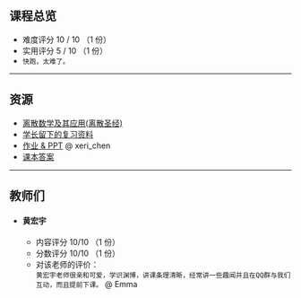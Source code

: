 ## 课程总览  
- 难度评分 10 / 10 （1 份）  
- 实用评分 5 / 10 （1 份）  
- `快跑，太难了。`

---

## 资源  
- [离散数学及其应用(离散圣经)](https://file.uhsea.com/2403/16d265fed986a1877af6ff36b8753e8cLT.pdf)  
- [学长留下的复习资料](https://file.uhsea.com/2403/269f14a0c1a35ab6e97b0ee6a9da145eAN.zip)  
- [作业 & PPT](https://gitee.com/xeri_chen/discretemathcourse2022) @ xeri_chen
- [课本答案](https://file.uhsea.com/2403/3771183a7442156a13371e3d774f69caNM.pdf)

---

## 教师们  
- #### 黄宏宇  
    - 内容评分 10/10 （1 份）  
    - 分数评分 10/10 （1 份）  
    - 对该老师的评价：  
        `
        黄宏宇老师很亲和可爱，学识渊博，讲课条理清晰，经常讲一些趣闻并且在QQ群与我们互动，而且提前下课。
        ` @ Emma  
